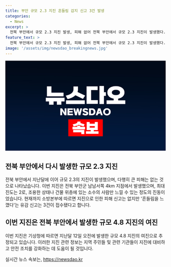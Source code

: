 ```yaml
---
title: 부안 규모 2.3 지진 흔들림 감지 신고 3건 발생
categories:
  - News
excerpt: >
  전북 부안에서 규모 2.3 지진 발생, 피해 없어 전북 부안에서 규모 2.3 지진이 발생했다. 기상청에 따르면 이번 지진은 별다른 피해 없이 조용한 상태였으며, 3건의 흔들림을 느꼈다는 신고가 접수됐다. 이번 지진은 지난달 발생한 규모 4.8 지진의 여진으로 추정된다.
feature_text: >
  전북 부안에서 규모 2.3 지진 발생, 피해 없어 전북 부안에서 규모 2.3 지진이 발생했다. 기상청에 따르면 이번 지진은 별다른 피해 없이 조용한 상태였으며, 3건의 흔들림을 느꼈다는 신고가 접수됐다. 이번 지진은 지난달 발생한 규모 4.8 지진의 여진으로 추정된다.
image: '/assets/img/newsdao_breakingnews.jpg'
---
```


<p><img src="/assets/img/newsdao_breakingnews.jpg" alt="implanttips 속보" /></p>

<h2 data-ke-size="size26">전북 부안에서 다시 발생한 규모 2.3 지진</h2>

<p data-ke-size="size16">전북 부안에서 지난달에 이어 규모 2.3의 지진이 발생했으며, 다행히 큰 피해는 없는 것으로 나타났습니다. 이번 지진은 전북 부안군 남남서쪽 4km 지점에서 발생했으며, 최대 진도는 2로, 조용한 상태나 건물 위층에 있는 소수의 사람만 느낄 수 있는 정도의 진동이었습니다. 현재까지 소방본부에 따르면 지진으로 인한 피해 신고는 없지만 '흔들림을 느꼈다'는 유감 신고는 3건이 접수됐다고 합니다.</p>

<h2 data-ke-size="size26">이번 지진은 전북 부안에서 발생한 규모 4.8 지진의 여진</h2>

<p data-ke-size="size16">이번 지진은 기상청에 따르면 지난달 12일 오전에 발생한 규모 4.8 지진의 여진으로 추정되고 있습니다. 이러한 지진 관련 정보는 지역 주민들 및 관련 기관들이 지진에 대비하고 안전 조치를 강화하는 데 도움이 될 것입니다.</p>
실시간 뉴스 속보는, <a href="https://newsdao.kr" rel="dofollow">https://newsdao.kr</a>


